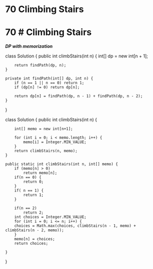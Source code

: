 # 70 Climbing Stairs

# 70 **# Climbing Stairs**

**_DP with memorization_**

class Solution {
    public int climbStairs(int n) {
        int[] dp = new int[n + 1];
        
        return findPath(dp, n);
    }
    
    private int findPath(int[] dp, int n) {
        if (n == 1 || n == 0) return 1;
        if (dp[n] != 0) return dp[n];
        
        return dp[n] = findPath(dp, n - 1) + findPath(dp, n - 2);
    }
} 

class Solution {
    public int climbStairs(int n) {
        
        int[] memo = new int[n+1];
        
        for (int i = 0; i < memo.length; i++) {
            memo[i] = Integer.MIN_VALUE;
        }  
        return climbStairs(n, memo);
    }
    
    public static int climbStairs(int n, int[] memo) {
        if (memo[n] > 0)
            return memo[n];
        if(n == 0) {
            return 0;
        }
        if( n == 1) {
            return 1;
        }

        if(n == 2)
            return 2;
        int choices = Integer.MIN_VALUE;
        for (int i = 0; i <= n; i++) {
        choices = Math.max(choices, climbStairs(n - 1, memo) + climbStairs(n - 2, memo));
        }
        memo[n] = choices;
        return choices;
    
    }
    
    
}

